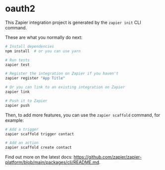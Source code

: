# oauth2

This Zapier integration project is generated by the `zapier init` CLI command.

These are what you normally do next:

```bash
# Install dependencies
npm install  # or you can use yarn

# Run tests
zapier test

# Register the integration on Zapier if you haven't
zapier register "App Title"

# Or you can link to an existing integration on Zapier
zapier link

# Push it to Zapier
zapier push
```

Then, to add more features, you can use the `zapier scaffold` command, for example:

```bash
# Add a trigger
zapier scaffold trigger contact

# Add an action
zapier scaffold create contact
``` 

Find out more on the latest docs: https://github.com/zapier/zapier-platform/blob/main/packages/cli/README.md.

